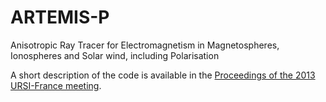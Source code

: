 # ARTEMIS-P
Anisotropic Ray Tracer for Electromagnetism in Magnetospheres, Ionospheres and Solar wind, including Polarisation

A short description of the code is available in the [Proceedings of the 2013 URSI-France meeting](http://ursi-france.telecom-paristech.fr/fileadmin/journees_scient/docs_journees_2013/data/articles/000052.pdf).
